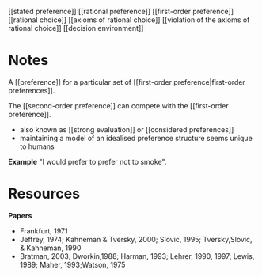 [[stated preference]]
[[rational preference]]
[[first-order preference]]
[[rational choice]]
[[axioms of rational choice]]
[[violation of the axioms of rational choice]]
[[decision environment]]

# Notes
A [[preference]] for a particular set of [[first-order preference|first-order preferences]].

The [[second-order preference]] can compete with the [[first-order preference]].

- also known as [[strong evaluation]] or [[considered preferences]]
- maintaining a model of an idealised preference structure seems unique to humans

**Example**
"I would prefer to prefer not to smoke".

# Resources
**Papers**
- Frankfurt, 1971
- Jeffrey, 1974; Kahneman & Tversky, 2000; Slovic, 1995; Tversky,Slovic, & Kahneman, 1990
- Bratman, 2003; Dworkin,1988; Harman, 1993; Lehrer, 1990, 1997; Lewis, 1989; Maher, 1993;Watson, 1975